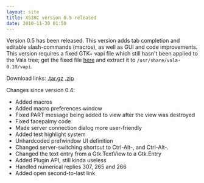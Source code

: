 ```yaml
---
layout: site
title: XSIRC version 0.5 released
date: 2010-11-30 01:50
---
```


Version 0.5 has been released. This version adds tab completion and editable slash-commands (macros), as well as GUI and code improvements. This version requires a fixed GTK+ vapi file which still hasn't been applied to the Vala tree; get the fixed file [here](http://ahb.me/11-h) and extract it to `/usr/share/vala-0.10/vapi`.

Download links: [.tar.gz](https://github.com/NieXS/XSIRC/tarball/v0.5) [.zip](https://github.com/NieXS/XSIRC/zipball/v0.5)

Changes since version 0.4:
* Added macros
* Added macro preferences window
* Fixed PART message being added to view after the view was destroyed
* Fixed facepalmy code
* Made server connection dialog more user-friendly
* Added test highlight system
* Unhardcoded prefwindow UI definition
* Changed server-switching shortcut to Ctrl-Alt-, and Ctrl-Alt-.
* Changed the text entry from a Gtk.TextView to a Gtk.Entry
* Added Plugin API, still kinda useless
* Handled numerical replies 307, 265 and 266
* Added open second-to-last link
